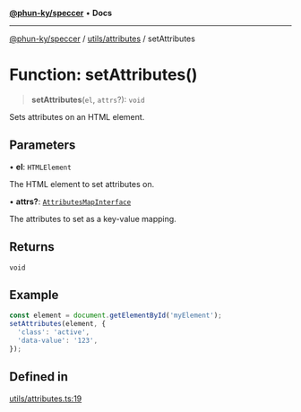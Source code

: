[**@phun-ky/speccer**](../../../README.md) • **Docs**

***

[@phun-ky/speccer](../../../README.md) / [utils/attributes](../README.md) / setAttributes

# Function: setAttributes()

> **setAttributes**(`el`, `attrs`?): `void`

Sets attributes on an HTML element.

## Parameters

• **el**: `HTMLElement`

The HTML element to set attributes on.

• **attrs?**: [`AttributesMapInterface`](../../../types/interfaces/attributes/interfaces/AttributesMapInterface.md)

The attributes to set as a key-value mapping.

## Returns

`void`

## Example

```ts
const element = document.getElementById('myElement');
setAttributes(element, {
  'class': 'active',
  'data-value': '123',
});
```

## Defined in

[utils/attributes.ts:19](https://github.com/phun-ky/speccer/blob/main/src/utils/attributes.ts#L19)
